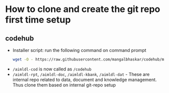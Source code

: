 # How to clone and create the git repo first time setup

## codehub

* Installer script: run the following command on command prompt
  ```bash
  wget -O - https://raw.githubusercontent.com/mangalbhaskar/codehub/master/scripts/codehub.init.sh | bash
  ```
* `/aimldl-cod` is now called as `/codehub`
* `/aimldl-rpt`, `/aimldl-doc`, `/aimldl-kbank`, `/aimldl-dat` - These are internal repo related to data, document and knowledge management. Thus clone them based on internal git-repo setup
